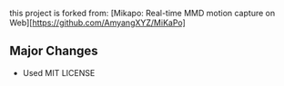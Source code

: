 this project is forked from: [Mikapo: Real-time MMD motion capture on Web][https://github.com/AmyangXYZ/MiKaPo]



## Major Changes

- Used MIT LICENSE

